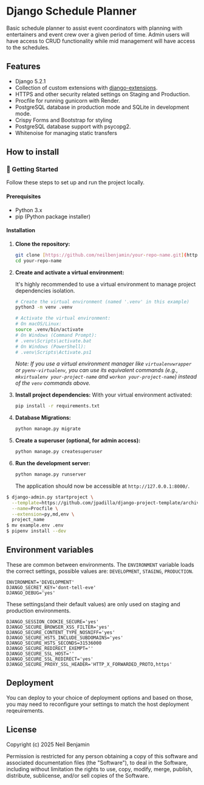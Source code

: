 # Django Schedule Planner

Basic schedule planner to assist event coordinators with planning with entertainers and event crew over a given period of time. Admin users will have access to CRUD functionality while mid management will have access to the schedules. 

## Features

- Django 5.2.1
- Collection of custom extensions with [django-extensions](http://django-extensions.readthedocs.org).
- HTTPS and other security related settings on Staging and Production.
- Procfile for running gunicorn with Render. 
- PostgreSQL database in production mode and SQLite in development mode. 
- Crispy Forms and Bootstrap for styling
- PostgreSQL database support with psycopg2.
- Whitenoise for managing static transfers

## How to install

### 🚀 Getting Started

Follow these steps to set up and run the project locally.

#### Prerequisites

* Python 3.x
* pip (Python package installer)

#### Installation

1.  **Clone the repository:**
    ```bash
    git clone [https://github.com/neilbenjamin/your-repo-name.git](https://github.com/neilbenjamin/your-repo-name.git)
    cd your-repo-name
    ```

2.  **Create and activate a virtual environment:**

    It's highly recommended to use a virtual environment to manage project dependencies isolation.

    ```bash
    # Create the virtual environment (named '.venv' in this example)
    python3 -m venv .venv

    # Activate the virtual environment:
    # On macOS/Linux:
    source .venv/bin/activate
    # On Windows (Command Prompt):
    # .venv\Scripts\activate.bat
    # On Windows (PowerShell):
    # .venv\Scripts\Activate.ps1
    ```
    *Note: If you use a virtual environment manager like `virtualenvwrapper` or `pyenv-virtualenv`, you can use its equivalent commands (e.g., `mkvirtualenv your-project-name` and `workon your-project-name`) instead of the `venv` commands above.*

3.  **Install project dependencies:**
    With your virtual environment activated:
    ```bash
    pip install -r requirements.txt
    ```

4.  **Database Migrations:**
    ```bash
    python manage.py migrate
    ```

5.  **Create a superuser (optional, for admin access):**
    ```bash
    python manage.py createsuperuser
    ```

6.  **Run the development server:**
    ```bash
    python manage.py runserver
    ```
    The application should now be accessible at `http://127.0.0.1:8000/`.

```bash
$ django-admin.py startproject \
  --template=https://github.com/jpadilla/django-project-template/archive/master.zip \
  --name=Procfile \
  --extension=py,md,env \
  project_name
$ mv example.env .env
$ pipenv install --dev
```

## Environment variables

These are common between environments. The `ENVIRONMENT` variable loads the correct settings, possible values are: `DEVELOPMENT`, `STAGING`, `PRODUCTION`.

```
ENVIRONMENT='DEVELOPMENT'
DJANGO_SECRET_KEY='dont-tell-eve'
DJANGO_DEBUG='yes'
```

These settings(and their default values) are only used on staging and production environments.

```
DJANGO_SESSION_COOKIE_SECURE='yes'
DJANGO_SECURE_BROWSER_XSS_FILTER='yes'
DJANGO_SECURE_CONTENT_TYPE_NOSNIFF='yes'
DJANGO_SECURE_HSTS_INCLUDE_SUBDOMAINS='yes'
DJANGO_SECURE_HSTS_SECONDS=31536000
DJANGO_SECURE_REDIRECT_EXEMPT=''
DJANGO_SECURE_SSL_HOST=''
DJANGO_SECURE_SSL_REDIRECT='yes'
DJANGO_SECURE_PROXY_SSL_HEADER='HTTP_X_FORWARDED_PROTO,https'
```

## Deployment

You can deploy to your choice of deployment options and based on those, you 
may need to reconfigure your settings to match the host deployment reqeuirements.

## License

Copyright (c) 2025 Neil Benjamin

Permission is restricted for any person obtaining a copy of
this software and associated documentation files (the "Software"), to deal in
the Software, including without limitation the rights to
use, copy, modify, merge, publish, distribute, sublicense, and/or sell copies
of the Software.
